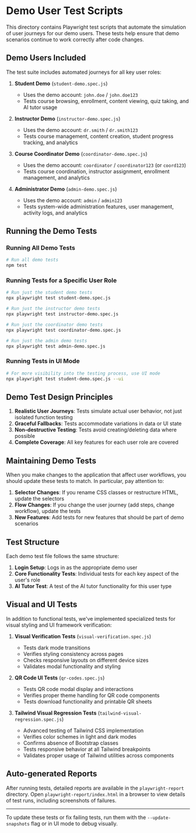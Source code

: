 # Demo User Test Scripts

This directory contains Playwright test scripts that automate the simulation of user journeys for our demo users. These tests help ensure that demo scenarios continue to work correctly after code changes.

## Demo Users Included

The test suite includes automated journeys for all key user roles:

1. **Student Demo** (`student-demo.spec.js`)
   - Uses the demo account: `john.doe` / `john.doe123`
   - Tests course browsing, enrollment, content viewing, quiz taking, and AI tutor usage

2. **Instructor Demo** (`instructor-demo.spec.js`)
   - Uses the demo account: `dr.smith` / `dr.smith123`
   - Tests course management, content creation, student progress tracking, and analytics

3. **Course Coordinator Demo** (`coordinator-demo.spec.js`)
   - Uses the demo account: `coordinator` / `coordinator123` (or `coord123`)
   - Tests course coordination, instructor assignment, enrollment management, and analytics

4. **Administrator Demo** (`admin-demo.spec.js`)
   - Uses the demo account: `admin` / `admin123`
   - Tests system-wide administration features, user management, activity logs, and analytics

## Running the Demo Tests

### Running All Demo Tests

```bash
# Run all demo tests
npm test
```

### Running Tests for a Specific User Role

```bash
# Run just the student demo tests
npx playwright test student-demo.spec.js

# Run just the instructor demo tests
npx playwright test instructor-demo.spec.js

# Run just the coordinator demo tests
npx playwright test coordinator-demo.spec.js

# Run just the admin demo tests
npx playwright test admin-demo.spec.js
```

### Running Tests in UI Mode

```bash
# For more visibility into the testing process, use UI mode
npx playwright test student-demo.spec.js --ui
```

## Demo Test Design Principles

1. **Realistic User Journeys**: Tests simulate actual user behavior, not just isolated function testing
2. **Graceful Fallbacks**: Tests accommodate variations in data or UI state
3. **Non-destructive Testing**: Tests avoid creating/deleting data where possible
4. **Complete Coverage**: All key features for each user role are covered

## Maintaining Demo Tests

When you make changes to the application that affect user workflows, you should update these tests to match. In particular, pay attention to:

1. **Selector Changes**: If you rename CSS classes or restructure HTML, update the selectors
2. **Flow Changes**: If you change the user journey (add steps, change workflow), update the tests
3. **New Features**: Add tests for new features that should be part of demo scenarios

## Test Structure

Each demo test file follows the same structure:

1. **Login Setup**: Logs in as the appropriate demo user
2. **Core Functionality Tests**: Individual tests for each key aspect of the user's role
3. **AI Tutor Test**: A test of the AI tutor functionality for this user type

## Visual and UI Tests

In addition to functional tests, we've implemented specialized tests for visual styling and UI framework verification:

1. **Visual Verification Tests** (`visual-verification.spec.js`)
   - Tests dark mode transitions
   - Verifies styling consistency across pages
   - Checks responsive layouts on different device sizes
   - Validates modal functionality and styling

2. **QR Code UI Tests** (`qr-codes.spec.js`)
   - Tests QR code modal display and interactions
   - Verifies proper theme handling for QR code components
   - Tests download functionality and printable QR sheets

3. **Tailwind Visual Regression Tests** (`tailwind-visual-regression.spec.js`)
   - Advanced testing of Tailwind CSS implementation
   - Verifies color schemes in light and dark modes
   - Confirms absence of Bootstrap classes
   - Tests responsive behavior at all Tailwind breakpoints
   - Validates proper usage of Tailwind utilities across components

## Auto-generated Reports

After running tests, detailed reports are available in the `playwright-report` directory. Open `playwright-report/index.html` in a browser to view details of test runs, including screenshots of failures.

---

To update these tests or fix failing tests, run them with the `--update-snapshots` flag or in UI mode to debug visually.